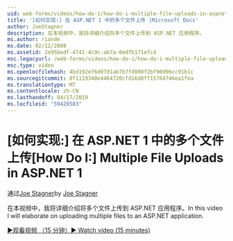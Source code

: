 ```yaml
---
uid: web-forms/videos/how-do-i/how-do-i-multiple-file-uploads-in-aspnet-1
title: '[如何实现:] 在 ASP.NET 1 中的多个文件上传 |Microsoft Docs'
author: JoeStagner
description: 在本视频中，我将详细介绍将多个文件上传到 ASP.NET 应用程序。
ms.author: riande
ms.date: 02/12/2008
ms.assetid: 2e95bedf-4741-4c9c-ab7a-0edfb171efcd
msc.legacyurl: /web-forms/videos/how-do-i/how-do-i-multiple-file-uploads-in-aspnet-1
msc.type: video
ms.openlocfilehash: 4bd192e76d07d1ab7b7fd000f2bf90d96cc91b1c
ms.sourcegitcommit: 0f1119340e4464720cfd16d0ff15764746ea1fea
ms.translationtype: MT
ms.contentlocale: zh-CN
ms.lasthandoff: 04/17/2019
ms.locfileid: "59420583"
---
```

# <a name="how-do-i--multiple-file-uploads-in-aspnet1"></a><span data-ttu-id="69dd2-103">[如何实现:] 在 ASP.NET 1 中的多个文件上传</span><span class="sxs-lookup"><span data-stu-id="69dd2-103">[How Do I:]  Multiple File Uploads in ASP.NET 1</span></span>

<span data-ttu-id="69dd2-104">通过[Joe Stagner](https://github.com/JoeStagner)</span><span class="sxs-lookup"><span data-stu-id="69dd2-104">by [Joe Stagner](https://github.com/JoeStagner)</span></span>

<span data-ttu-id="69dd2-105">在本视频中，我将详细介绍将多个文件上传到 ASP.NET 应用程序。</span><span class="sxs-lookup"><span data-stu-id="69dd2-105">In this video I will elaborate on uploading multiple files to an ASP.NET application.</span></span>

[<span data-ttu-id="69dd2-106">&#9654;观看视频 （15 分钟）</span><span class="sxs-lookup"><span data-stu-id="69dd2-106">&#9654; Watch video (15 minutes)</span></span>](https://channel9.msdn.com/Blogs/ASP-NET-Site-Videos/how-do-i-multiple-file-uploads-in-aspnet-1)

